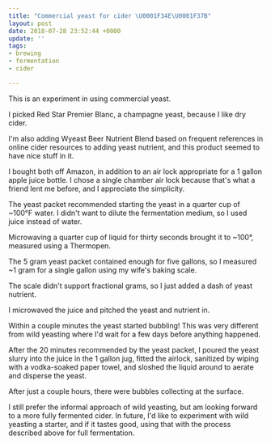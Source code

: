 ```yaml
---
title: "Commercial yeast for cider \U0001F34E\U0001F37B"
layout: post
date: 2018-07-28 23:52:44 +0000
update: ''
tags:
- brewing
- fermentation
- cider

---
```

This is an experiment in using commercial yeast.

I picked Red Star Premier Blanc, a champagne yeast, because I like dry cider.

I'm also adding Wyeast Beer Nutrient Blend based on frequent references in online cider resources to adding yeast nutrient, and this product seemed to have nice stuff in it.

I bought both off Amazon, in addition to an air lock appropriate for a 1 gallon apple juice bottle. I chose a single chamber air lock because that's what a friend lent me before, and I appreciate the simplicity.

The yeast packet recommended starting the yeast in a quarter cup of \~100°F water. I didn't want to dilute the fermentation medium, so I used juice instead of water.

Microwaving a quarter cup of liquid for thirty seconds brought it to \~100°, measured using a Thermopen.

The 5 gram yeast packet contained enough for five gallons, so I measured \~1 gram for a single gallon using my wife's baking scale.

The scale didn't support fractional grams, so I just added a dash of yeast nutrient.

I microwaved the juice and pitched the yeast and nutrient in.

Within a couple minutes the yeast started bubbling! This was very different from wild yeasting where I'd wait for a few days before anything happened.

After the 20 minutes recommended by the yeast packet, I poured the yeast slurry into the juice in the 1 gallon jug, fitted the airlock, sanitized by wiping with a vodka-soaked paper towel, and sloshed the liquid around to aerate and disperse the yeast.

After just a couple hours, there were bubbles collecting at the surface.

I still prefer the informal approach of wild yeasting, but am looking forward to a more fully fermented cider. In future, I'd like to experiment with wild yeasting a starter, and if it tastes good, using that with the process described above for full fermentation.